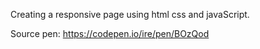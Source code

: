 Creating a responsive page using html css and javaScript.

Source pen: https://codepen.io/ire/pen/BOzQod